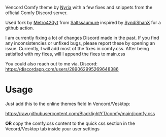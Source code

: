 Vencord Comfy theme by [Nyria](https://github.com/Comfy-Themes/Discord.git) with a few fixes and snippets from the official Comfy Discord server.

Used fork by [Metro420yt](https://github.com/Metro420yt/ClassUpdate) from [Saltssaumure](https://github.com/Saltssaumure/ClassUpdate) inspired by [SyndiShanX](https://github.com/SyndiShanX/Update-Classes) for a github action.

I am currently fixing a lot of changes Discord made in the past.
If you find any inconsistencies or unfixed bugs, please report these by opening an issue.
Currently, I will add most of the fixes in comfy.css. After being satisfied with my fixes, will I append the fixes to main.css 

You could also reach out to me via. Discord: https://discordapp.com/users/289062995269648386

# Usage
Just add this to the online themes field In Vencord/Vesktop:

https://raw.githubusercontent.com/BlacklightYT/comfy/main/comfy.css

**OR** copy the comfy.css content to the quick css section in the Vecord/Vesktop tab inside your user settings
